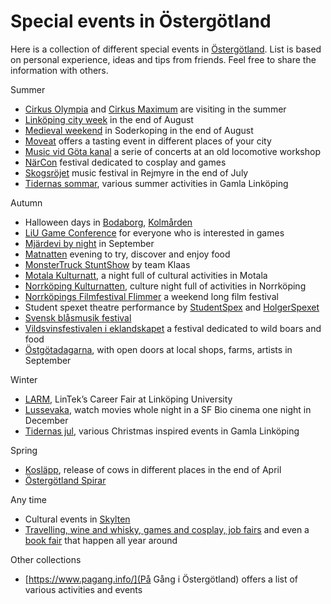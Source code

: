 Special events in Östergötland
==============================

Here is a collection of different special events in [Östergötland](https://en.wikipedia.org/wiki/%C3%96sterg%C3%B6tland). List is based on personal experience, ideas and tips from friends. Feel free to share the information with others.

Summer
* [Cirkus Olympia](https://www.cirkusolympia.se/) and [Cirkus Maximum](http://cirkusmaximum.se/) are visiting in the summer
* [Linköping city week](https://visitlinkoping.se/linkopingsstadsfest) in the end of August
* [Medieval weekend](http://www.gastabud.se/) in Soderkoping in the end of August
* [Moveat](https://moveat.co/) offers a tasting event in different places of your city
* [Music vid Göta kanal](https://www.musikvidgotakanal.com/) a serie of concerts at an old locomotive workshop
* [NärCon](https://www.narcon.se/) festival dedicated to cosplay and games
* [Skogsröjet](https://skogsrojet.se/) music festival in Rejmyre in the end of July
* [Tidernas sommar](https://gamlalinkoping.se/tidernas-sommar/), various summer activities in Gamla Linköping

Autumn
* Halloween days in [Bodaborg](https://www.bodaborg.se/), [Kolmården](https://www.kolmarden.com/)
* [LiU Game Conference](https://liugc.eventreg.se/) for everyone who is interested in games
* [Mjärdevi by night](https://mjardevi.se/event/science-park-by-night/) in September
* [Matnatten](https://matnatten.se/) evening to try, discover and enjoy food
* [MonsterTruck StuntShow](https://www.team-klaas.com/index.html) by team Klaas
* [Motala Kulturnatt](https://www.motala.se/uppleva-och-gora/kultur/kulturnatt/), a night full of cultural activities in Motala
* [Norrköping Kulturnatten](https://visit.norrkoping.se/se-och-gora/storre-evenemang/kulturnatten), culture night full of activities in Norrköping
* [Norrköpings Filmfestival Flimmer](https://www.flimmer.nu/filmfestival) a weekend long film festival
* Student spexet theatre performance by [StudentSpex](https://www.studentspex.se/) and [HolgerSpexet](https://www.holgerspexet.se/)
* [Svensk blåsmusik festival](https://svenskblasmusik.se/)
* [Vildsvinsfestivalen i eklandskapet](https://eklandskapsgris.se/vildsvinsfestivalen/) a festival dedicated to wild boars and food <!-- markdown-link-check-disable-line -->
* [Östgötadagarna](https://www.ostgotadagarna.se/sv/), with open doors at local shops, farms, artists in September

Winter
* [LARM](https://lintek.liu.se/framtid/larm/), LinTek’s Career Fair at Linköping University
* [Lussevaka](https://www.filmstaden.se/lussevaka/), watch movies whole night in a SF Bio cinema one night in December
* [Tidernas jul](https://gamlalinkoping.se/tidernas-jul/), various Christmas inspired events in Gamla Linköping

Spring
* [Kosläpp](https://www.arla.se/event-sponsring/koslapp/live/), release of cows in different places in the end of April
* [Östergötland Spirar](https://www.ostgotadagarna.se/sv/om-ostergotland-spirar/)

Any time
* Cultural events in [Skylten](https://www.linkoping.se/skylten/)
* [Travelling, wine and whisky, games and cosplay, job fairs](https://www.allamassor.se/location/ostergotland/) and even a [book fair](https://www.tellus.link/) that happen all year around

Other collections
* [https://www.pagang.info/](På Gång i Östergötland) offers a list of various activities and events
